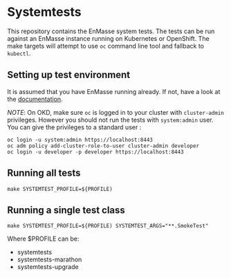 # Systemtests

This repository contains the EnMasse system tests. The tests can be run against an EnMasse instance
running on Kubernetes or OpenShift. The make targets will attempt to use `oc` command line tool and
fallback to `kubectl`.

## Setting up test environment

It is assumed that you have EnMasse running already. If not, have a look at
the [documentation](http://enmasse.io/documentation/master/openshift/#quickstart-messaging-gs).

*NOTE*: On OKD, make sure `oc` is logged in to your cluster with `cluster-admin` privileges. However you should not run the tests with `system:admin` user. You can give the privileges to a standard user :

    oc login -u system:admin https://localhost:8443
    oc adm policy add-cluster-role-to-user cluster-admin developer
    oc login -u developer -p developer https://localhost:8443

## Running all tests

    make SYSTEMTEST_PROFILE=${PROFILE)

##  Running a single test class

    make SYSTEMTEST_PROFILE=${PROFILE) SYSTEMTEST_ARGS="**.SmokeTest"

Where $PROFILE can be:
* systemtests
* systemtests-marathon
* systemtests-upgrade
